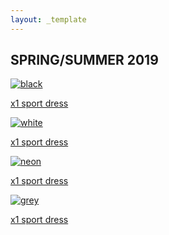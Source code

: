 ```yaml
---
layout: _template
---
```


## SPRING/SUMMER 2019

<div>
	<div>
		<a href="black">
			<img src="" alt="black">
			<p>x1 sport dress</p>
		</a>
	</div>
	<div>
		<a href="white">
			<img src="" alt="white">
			<p>x1 sport dress</p>
		</a>
	</div>
	<div>
		<a href="neon">
			<img src="" alt="neon">
			<p>x1 sport dress</p>
		</a>
	</div>
	<div>
		<a href="grey">
			<img src="" alt="grey">
			<p>x1 sport dress</p>
		</a>
	</div>
</div>